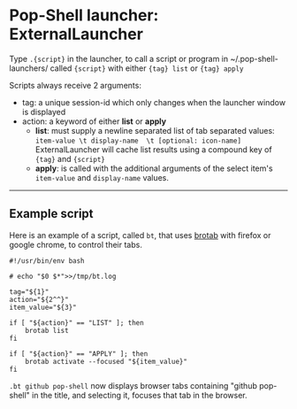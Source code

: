 # Pop-Shell launcher: ExternalLauncher
Type `.{script}` in the launcher, to call a script or program in ~/.pop-shell-launchers/ called `{script}` with either `{tag} list` or `{tag} apply`

Scripts always receive 2 arguments:
* tag: a unique session-id which only changes when the launcher window is displayed
* action: a keyword of either **list** or **apply**
    * **list**: must supply a newline separated list of tab separated values: `item-value \t display-name  \t [optional: icon-name]`  
    ExternalLauncher will cache list results using a compound key of `{tag}` and `{script}`
    * **apply**: is called with the additional arguments of the select item's `item-value` and  `display-name` values.

---

## Example script

Here is an example of a script, called `bt`, that uses [brotab](https://github.com/balta2ar/brotab) with firefox or google chrome, to control their tabs.

```
#!/usr/bin/env bash

# echo "$0 $*">>/tmp/bt.log

tag="${1}"
action="${2^^}"
item_value="${3}"

if [ "${action}" == "LIST" ]; then
    brotab list
fi

if [ "${action}" == "APPLY" ]; then
    brotab activate --focused "${item_value}"
fi
```

`.bt github pop-shell` now displays browser tabs containing "github pop-shell" in the title, and selecting it, focuses that tab in the browser.